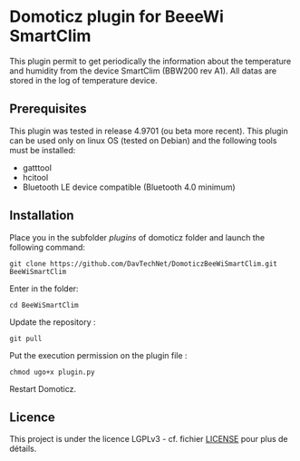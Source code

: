 # Domoticz plugin for BeeeWi SmartClim

This plugin permit to get periodically the information about the temperature and humidity from the device SmartClim (BBW200 rev A1). All datas are stored in the log of temperature device.


## Prerequisites

This plugin was tested in release 4.9701 (ou beta more recent).
This plugin can be used only on linux OS (tested on Debian) and the following tools must be installed:
* gatttool
* hcitool
* Bluetooth LE device compatible (Bluetooth 4.0 minimum)

## Installation

Place you in the subfolder *plugins* of domoticz folder and launch the following command:
```
git clone https://github.com/DavTechNet/DomoticzBeeWiSmartClim.git BeeWiSmartClim
```

Enter in the folder:
```
cd BeeWiSmartClim
```

Update the repository :
```
git pull
```

Put the execution permission on the plugin file :
```
chmod ugo+x plugin.py
```

Restart Domoticz.

## Licence

This project is under the licence LGPLv3 - cf. fichier [LICENSE](LICENSE) pour plus de détails.

